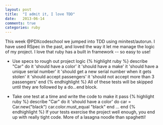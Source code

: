 ```yaml
---
layout: post
title:  "I admit it, I love TDD"
date:   2013-06-14
comments: true
categories: ruby
---
```

This week @PDXcodeschool we jumped into TDD using minitest/autorun. I have
used RSpec in the past, and loved the way it let me manage the logic of my project.
I love that ruby has a built in framework -- so easy to use!
<!--more-->
* Use specs to rough out project logic
{% highlight ruby %}
describe "Car" do
  it 'should have a color'
  it 'should have a make'
  it 'should have a unique serial number'
  it 'should get a new serial number when it gets stolen'
  it 'should accept passengers'
  it 'should not accept more than 3 passengers'
end
{% endhighlight %}
All of these tests will be skipped until they are followed by a do...end block.

* Take one test at a time and write the code to make it pass
{% highlight ruby %}
describe "Car" do
  it 'should have a color' do
    car = Car.new("black")
    car.color.must_equal "black"
  end
  ...
end
{% endhighlight %}
If your tests exercise the project well enough, you end up with really tight code.
More of a lasagna noodle than spaghetti!